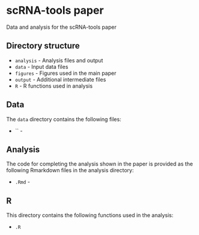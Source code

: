 scRNA-tools paper
=================

Data and analysis for the scRNA-tools paper

Directory structure
--------------------

* `analysis` - Analysis files and output
* `data` - Input data files
* `figures` - Figures used in the main paper
* `output` - Additional intermediate files
* `R` - R functions used in analysis

Data
----

The `data` directory contains the following files:

* `` - 

Analysis
--------

The code for completing the analysis shown in the paper is provided as the
following Rmarkdown files in the analysis directory:

* `.Rmd` - 

R
---

This directory contains the following functions used in the analysis:

* `.R`
